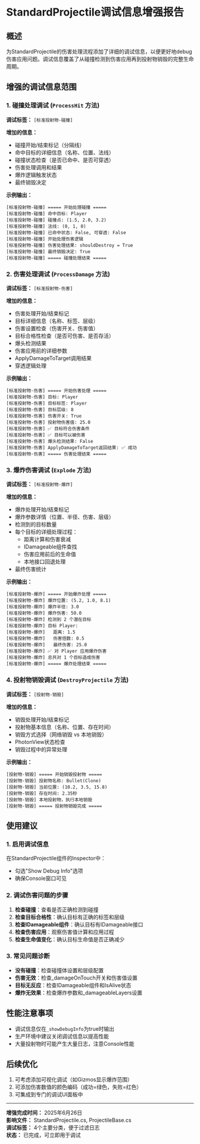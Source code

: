 # StandardProjectile调试信息增强报告

## 概述
为StandardProjectile的伤害处理流程添加了详细的调试信息，以便更好地debug伤害应用问题。调试信息覆盖了从碰撞检测到伤害应用再到投射物销毁的完整生命周期。

## 增强的调试信息范围

### 1. 碰撞处理调试 (`ProcessHit` 方法)
**调试标签：** `[标准投射物-碰撞]`

**增加的信息：**
- 碰撞开始/结束标记（分隔线）
- 命中目标的详细信息（名称、位置、法线）
- 碰撞状态检查（是否已命中、是否可穿透）
- 伤害处理调用和结果
- 爆炸逻辑触发状态
- 最终销毁决定

**示例输出：**
```
[标准投射物-碰撞] ===== 开始处理碰撞 =====
[标准投射物-碰撞] 命中目标: Player
[标准投射物-碰撞] 碰撞点: (1.5, 2.0, 3.2)
[标准投射物-碰撞] 法线: (0, 1, 0)
[标准投射物-碰撞] 已命中状态: False, 可穿透: False
[标准投射物-碰撞] 开始处理伤害逻辑
[标准投射物-碰撞] 伤害处理结果: shouldDestroy = True
[标准投射物-碰撞] 最终销毁决定: True
[标准投射物-碰撞] ===== 碰撞处理结束 =====
```

### 2. 伤害处理调试 (`ProcessDamage` 方法)
**调试标签：** `[标准投射物-伤害]`

**增加的信息：**
- 伤害处理开始/结束标记
- 目标详细信息（名称、标签、层级）
- 伤害设置检查（伤害开关、伤害值）
- 目标合格性检查（是否可伤害、是否存活）
- 爆头检测结果
- 伤害应用前的详细参数
- ApplyDamageToTarget调用结果
- 穿透逻辑处理

**示例输出：**
```
[标准投射物-伤害] ===== 开始伤害处理 =====
[标准投射物-伤害] 目标: Player
[标准投射物-伤害] 目标标签: Player
[标准投射物-伤害] 目标层级: 8
[标准投射物-伤害] 伤害开关: True
[标准投射物-伤害] 投射物伤害值: 25.0
[标准投射物-伤害] ✅ 目标符合伤害条件
[标准投射物-伤害] ✅ 目标可以被伤害
[标准投射物-伤害] 爆头检测结果: False
[标准投射物-伤害] ApplyDamageToTarget返回结果: ✅ 成功
[标准投射物-伤害] ===== 伤害处理结束 =====
```

### 3. 爆炸伤害调试 (`Explode` 方法)
**调试标签：** `[标准投射物-爆炸]`

**增加的信息：**
- 爆炸处理开始/结束标记
- 爆炸参数详情（位置、半径、伤害、层级）
- 检测到的目标数量
- 每个目标的详细处理过程：
  - 距离计算和伤害衰减
  - IDamageable组件查找
  - 伤害应用前后的生命值
  - 本地接口回退处理
- 最终伤害统计

**示例输出：**
```
[标准投射物-爆炸] ===== 开始爆炸处理 =====
[标准投射物-爆炸] 爆炸位置: (5.2, 1.0, 8.1)
[标准投射物-爆炸] 爆炸半径: 3.0
[标准投射物-爆炸] 爆炸伤害: 50.0
[标准投射物-爆炸] 检测到 2 个潜在目标
[标准投射物-爆炸] 目标 Player:
[标准投射物-爆炸]   距离: 1.5
[标准投射物-爆炸]   伤害倍数: 0.5
[标准投射物-爆炸]   最终伤害: 25.0
[标准投射物-爆炸] ✅ 对 Player 应用爆炸伤害
[标准投射物-爆炸] 总共对 1 个目标造成伤害
[标准投射物-爆炸] ===== 爆炸处理结束 =====
```

### 4. 投射物销毁调试 (`DestroyProjectile` 方法)
**调试标签：** `[投射物-销毁]`

**增加的信息：**
- 销毁处理开始/结束标记
- 投射物基本信息（名称、位置、存在时间）
- 销毁方式选择（网络销毁 vs 本地销毁）
- PhotonView状态检查
- 销毁过程中的异常处理

**示例输出：**
```
[投射物-销毁] ===== 开始销毁投射物 =====
[投射物-销毁] 投射物名称: Bullet(Clone)
[投射物-销毁] 当前位置: (10.2, 3.5, 15.8)
[投射物-销毁] 存在时间: 2.35秒
[投射物-销毁] 本地投射物，执行本地销毁
[投射物-销毁] ===== 投射物销毁完成 =====
```

## 使用建议

### 1. 启用调试信息
在StandardProjectile组件的Inspector中：
- 勾选"Show Debug Info"选项
- 确保Console窗口可见

### 2. 调试伤害问题的步骤
1. **检查碰撞**：查看是否正确检测到碰撞
2. **检查目标合格性**：确认目标有正确的标签和层级
3. **检查IDamageable组件**：确认目标有IDamageable接口
4. **检查伤害应用**：观察伤害值计算和应用过程
5. **检查生命值变化**：确认目标生命值是否正确减少

### 3. 常见问题诊断
- **没有碰撞**：检查碰撞体设置和层级配置
- **伤害无效**：检查_damageOnTouch开关和伤害值设置
- **目标无反应**：检查IDamageable组件和IsAlive状态
- **爆炸无效果**：检查爆炸参数和_damageableLayers设置

## 性能注意事项
- 调试信息仅在`_showDebugInfo`为true时输出
- 生产环境中建议关闭调试信息以提高性能
- 大量投射物时可能产生大量日志，注意Console性能

## 后续优化
1. 可考虑添加可视化调试（如Gizmos显示爆炸范围）
2. 可添加伤害数值的颜色编码（成功=绿色，失败=红色）
3. 可集成到专门的调试UI面板中

---
**增强完成时间：** 2025年6月26日  
**影响文件：** StandardProjectile.cs, ProjectileBase.cs  
**调试标签：** 4个主要分类，便于过滤日志  
**状态：** 已完成，可立即用于调试

